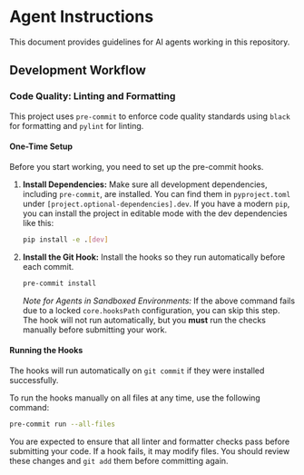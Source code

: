 # Agent Instructions

This document provides guidelines for AI agents working in this repository.

## Development Workflow

### Code Quality: Linting and Formatting

This project uses `pre-commit` to enforce code quality standards using `black` for formatting and `pylint` for linting.

#### One-Time Setup

Before you start working, you need to set up the pre-commit hooks.

1.  **Install Dependencies:** Make sure all development dependencies, including `pre-commit`, are installed. You can find them in `pyproject.toml` under `[project.optional-dependencies].dev`. If you have a modern `pip`, you can install the project in editable mode with the dev dependencies like this:
    ```bash
    pip install -e .[dev]
    ```

2.  **Install the Git Hook:** Install the hooks so they run automatically before each commit.
    ```bash
    pre-commit install
    ```
    *Note for Agents in Sandboxed Environments:* If the above command fails due to a locked `core.hooksPath` configuration, you can skip this step. The hook will not run automatically, but you **must** run the checks manually before submitting your work.

#### Running the Hooks

The hooks will run automatically on `git commit` if they were installed successfully.

To run the hooks manually on all files at any time, use the following command:
```bash
pre-commit run --all-files
```

You are expected to ensure that all linter and formatter checks pass before submitting your code. If a hook fails, it may modify files. You should review these changes and `git add` them before committing again.
